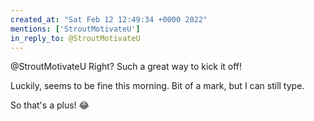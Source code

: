 ```yaml
---
created_at: "Sat Feb 12 12:49:34 +0000 2022"
mentions: ['StroutMotivateU']
in_reply_to: @StroutMotivateU
---
```


@StroutMotivateU Right? Such a great way to kick it off!

Luckily, seems to be fine this morning. Bit of a mark, but I can still type. 

So that's a plus! 😂